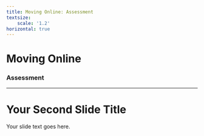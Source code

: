 ```yaml
---
title: Moving Online: Assessment
textsize:
    scale: '1.2'
horizontal: true
---
```


# Moving Online

### Assessment

---

# Your Second Slide Title

Your slide text goes here.
